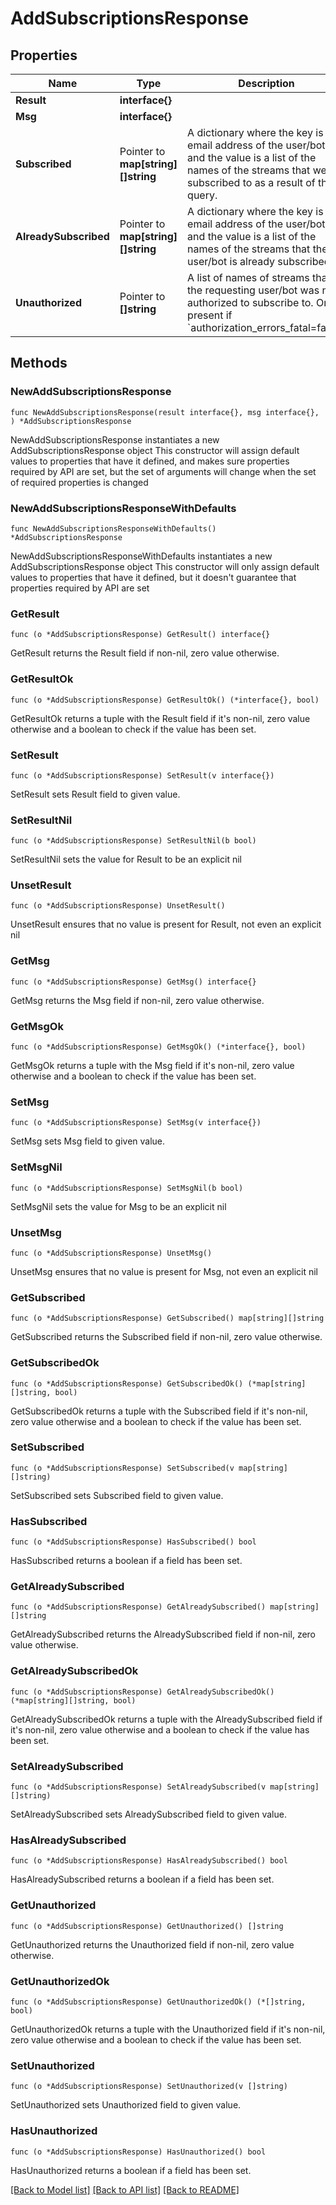 # AddSubscriptionsResponse

## Properties

Name | Type | Description | Notes
------------ | ------------- | ------------- | -------------
**Result** | **interface{}** |  | 
**Msg** | **interface{}** |  | 
**Subscribed** | Pointer to **map[string][]string** | A dictionary where the key is the email address of the user/bot and the value is a list of the names of the streams that were subscribed to as a result of the query.  | [optional] 
**AlreadySubscribed** | Pointer to **map[string][]string** | A dictionary where the key is the email address of the user/bot and the value is a list of the names of the streams that the user/bot is already subscribed to.  | [optional] 
**Unauthorized** | Pointer to **[]string** | A list of names of streams that the requesting user/bot was not authorized to subscribe to.  Only present if &#x60;authorization_errors_fatal&#x3D;false&#x60;.  | [optional] 

## Methods

### NewAddSubscriptionsResponse

`func NewAddSubscriptionsResponse(result interface{}, msg interface{}, ) *AddSubscriptionsResponse`

NewAddSubscriptionsResponse instantiates a new AddSubscriptionsResponse object
This constructor will assign default values to properties that have it defined,
and makes sure properties required by API are set, but the set of arguments
will change when the set of required properties is changed

### NewAddSubscriptionsResponseWithDefaults

`func NewAddSubscriptionsResponseWithDefaults() *AddSubscriptionsResponse`

NewAddSubscriptionsResponseWithDefaults instantiates a new AddSubscriptionsResponse object
This constructor will only assign default values to properties that have it defined,
but it doesn't guarantee that properties required by API are set

### GetResult

`func (o *AddSubscriptionsResponse) GetResult() interface{}`

GetResult returns the Result field if non-nil, zero value otherwise.

### GetResultOk

`func (o *AddSubscriptionsResponse) GetResultOk() (*interface{}, bool)`

GetResultOk returns a tuple with the Result field if it's non-nil, zero value otherwise
and a boolean to check if the value has been set.

### SetResult

`func (o *AddSubscriptionsResponse) SetResult(v interface{})`

SetResult sets Result field to given value.


### SetResultNil

`func (o *AddSubscriptionsResponse) SetResultNil(b bool)`

 SetResultNil sets the value for Result to be an explicit nil

### UnsetResult
`func (o *AddSubscriptionsResponse) UnsetResult()`

UnsetResult ensures that no value is present for Result, not even an explicit nil
### GetMsg

`func (o *AddSubscriptionsResponse) GetMsg() interface{}`

GetMsg returns the Msg field if non-nil, zero value otherwise.

### GetMsgOk

`func (o *AddSubscriptionsResponse) GetMsgOk() (*interface{}, bool)`

GetMsgOk returns a tuple with the Msg field if it's non-nil, zero value otherwise
and a boolean to check if the value has been set.

### SetMsg

`func (o *AddSubscriptionsResponse) SetMsg(v interface{})`

SetMsg sets Msg field to given value.


### SetMsgNil

`func (o *AddSubscriptionsResponse) SetMsgNil(b bool)`

 SetMsgNil sets the value for Msg to be an explicit nil

### UnsetMsg
`func (o *AddSubscriptionsResponse) UnsetMsg()`

UnsetMsg ensures that no value is present for Msg, not even an explicit nil
### GetSubscribed

`func (o *AddSubscriptionsResponse) GetSubscribed() map[string][]string`

GetSubscribed returns the Subscribed field if non-nil, zero value otherwise.

### GetSubscribedOk

`func (o *AddSubscriptionsResponse) GetSubscribedOk() (*map[string][]string, bool)`

GetSubscribedOk returns a tuple with the Subscribed field if it's non-nil, zero value otherwise
and a boolean to check if the value has been set.

### SetSubscribed

`func (o *AddSubscriptionsResponse) SetSubscribed(v map[string][]string)`

SetSubscribed sets Subscribed field to given value.

### HasSubscribed

`func (o *AddSubscriptionsResponse) HasSubscribed() bool`

HasSubscribed returns a boolean if a field has been set.

### GetAlreadySubscribed

`func (o *AddSubscriptionsResponse) GetAlreadySubscribed() map[string][]string`

GetAlreadySubscribed returns the AlreadySubscribed field if non-nil, zero value otherwise.

### GetAlreadySubscribedOk

`func (o *AddSubscriptionsResponse) GetAlreadySubscribedOk() (*map[string][]string, bool)`

GetAlreadySubscribedOk returns a tuple with the AlreadySubscribed field if it's non-nil, zero value otherwise
and a boolean to check if the value has been set.

### SetAlreadySubscribed

`func (o *AddSubscriptionsResponse) SetAlreadySubscribed(v map[string][]string)`

SetAlreadySubscribed sets AlreadySubscribed field to given value.

### HasAlreadySubscribed

`func (o *AddSubscriptionsResponse) HasAlreadySubscribed() bool`

HasAlreadySubscribed returns a boolean if a field has been set.

### GetUnauthorized

`func (o *AddSubscriptionsResponse) GetUnauthorized() []string`

GetUnauthorized returns the Unauthorized field if non-nil, zero value otherwise.

### GetUnauthorizedOk

`func (o *AddSubscriptionsResponse) GetUnauthorizedOk() (*[]string, bool)`

GetUnauthorizedOk returns a tuple with the Unauthorized field if it's non-nil, zero value otherwise
and a boolean to check if the value has been set.

### SetUnauthorized

`func (o *AddSubscriptionsResponse) SetUnauthorized(v []string)`

SetUnauthorized sets Unauthorized field to given value.

### HasUnauthorized

`func (o *AddSubscriptionsResponse) HasUnauthorized() bool`

HasUnauthorized returns a boolean if a field has been set.


[[Back to Model list]](../README.md#documentation-for-models) [[Back to API list]](../README.md#documentation-for-api-endpoints) [[Back to README]](../README.md)


